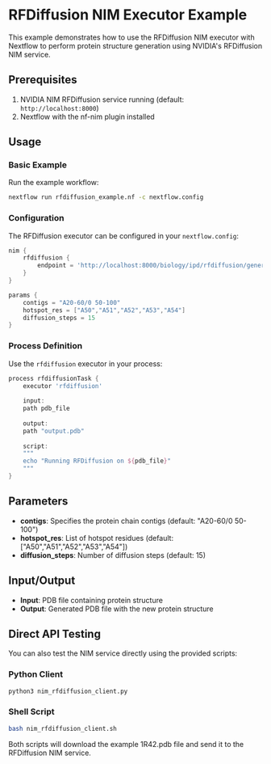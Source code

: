 # RFDiffusion NIM Executor Example

This example demonstrates how to use the RFDiffusion NIM executor with Nextflow to perform protein structure generation using NVIDIA's RFDiffusion NIM service.

## Prerequisites

1. NVIDIA NIM RFDiffusion service running (default: `http://localhost:8000`)
2. Nextflow with the nf-nim plugin installed

## Usage

### Basic Example

Run the example workflow:

```bash
nextflow run rfdiffusion_example.nf -c nextflow.config
```

### Configuration

The RFDiffusion executor can be configured in your `nextflow.config`:

```groovy
nim {
    rfdiffusion {
        endpoint = 'http://localhost:8000/biology/ipd/rfdiffusion/generate'
    }
}

params {
    contigs = "A20-60/0 50-100"
    hotspot_res = ["A50","A51","A52","A53","A54"]
    diffusion_steps = 15
}
```

### Process Definition

Use the `rfdiffusion` executor in your process:

```groovy
process rfdiffusionTask {
    executor 'rfdiffusion'
    
    input:
    path pdb_file
    
    output:
    path "output.pdb"
    
    script:
    """
    echo "Running RFDiffusion on ${pdb_file}"
    """
}
```

## Parameters

- **contigs**: Specifies the protein chain contigs (default: "A20-60/0 50-100")
- **hotspot_res**: List of hotspot residues (default: ["A50","A51","A52","A53","A54"])
- **diffusion_steps**: Number of diffusion steps (default: 15)

## Input/Output

- **Input**: PDB file containing protein structure
- **Output**: Generated PDB file with the new protein structure

## Direct API Testing

You can also test the NIM service directly using the provided scripts:

### Python Client
```bash
python3 nim_rfdiffusion_client.py
```

### Shell Script
```bash
bash nim_rfdiffusion_client.sh
```

Both scripts will download the example 1R42.pdb file and send it to the RFDiffusion NIM service. 